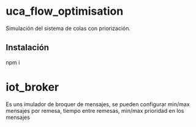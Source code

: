 # uca_flow_optimisation

Simulación del sistema de colas con priorización.

## Instalación

npm i

# iot_broker

Es uns imulador de broquer de mensajes, se pueden configurar min/max mensajes por remesa, tiempo entre remesas, min/max prioridad en los mensajes